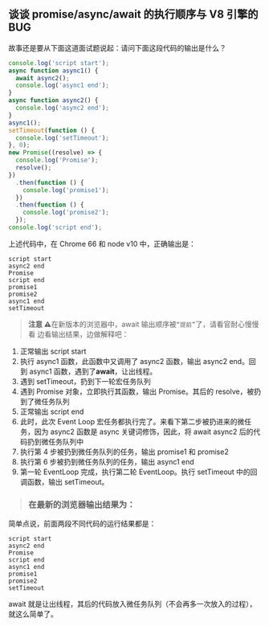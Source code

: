 ## 谈谈 promise/async/await 的执行顺序与 V8 引擎的 BUG

故事还是要从下面这道面试题说起：请问下面这段代码的输出是什么？

```js
console.log('script start');
async function async1() {
  await async2();
  console.log('async1 end');
}
async function async2() {
  console.log('async2 end');
}
async1();
setTimeout(function () {
  console.log('setTimeout');
}, 0);
new Promise((resolve) => {
  console.log('Promise');
  resolve();
})
  .then(function () {
    console.log('promise1');
  })
  .then(function () {
    console.log('promise2');
  });
console.log('script end');
```

上述代码中，在 Chrome 66 和 node v10 中，正确输出是：

```
script start
async2 end
Promise
script end
promise1
promise2
async1 end
setTimeout
```

> **注意 ⚠️**在新版本的浏览器中，await 输出顺序被`“提前”`了，请看官耐心慢慢看
> 边看输出结果，边做解释吧：

1. 正常输出 script start
2. 执行 async1 函数，此函数中又调用了 async2 函数，输出 async2 end。回到 async1 函数，遇到了**await**，让出线程。
3. 遇到 setTimeout，扔到下一轮宏任务队列
4. 遇到 Promise 对象，立即执行其函数，输出 Promise。其后的 resolve，被扔到了微任务队列
5. 正常输出 script end
6. 此时，此次 Event Loop 宏任务都执行完了。来看下第二步被扔进来的微任务，因为 async2 函数是 async 关键词修饰，因此，将 await async2 后的代码扔到微任务队列中
7. 执行第 4 步被扔到微任务队列的任务，输出 promise1 和 promise2
8. 执行第 6 步被扔到微任务队列的任务，输出 async1 end
9. 第一轮 EventLoop 完成，执行第二轮 EventLoop。执行 setTimeout 中的回调函数，输出 setTimeout。

> ### 在最新的浏览器输出结果为：

简单点说，前面两段不同代码的运行结果都是：

```
script start
async2 end
Promise
script end
async1 end
promise1
promise2
setTimeout
```

await 就是让出线程，其后的代码放入微任务队列（不会再多一次放入的过程），就这么简单了。
